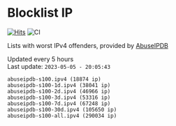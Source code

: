 # Blocklist IP

[![Hits](https://hits.seeyoufarm.com/api/count/incr/badge.svg?url=https%3A%2F%2Fgithub.com%2Fborestad%2Fblocklist-ip%2F&count_bg=%2379C83D&title_bg=%23555555&icon=&icon_color=%23E7E7E7&title=hits&edge_flat=false)](https://hits.seeyoufarm.com)  ![CI](https://img.shields.io/github/workflow/status/borestad/blocklist-ip/CI?style=flat-square)

Lists with worst IPv4 offenders, provided by [AbuseIPDB](https://www.abuseipdb.com/)

<!-- FOOTER-PLACEHOLDER -->
Updated every 5 hours<br>
Last update: `2023-05-05 - 20:05:43`
```
abuseipdb-s100.ipv4 (18874 ip)
abuseipdb-s100-1d.ipv4 (38041 ip)
abuseipdb-s100-2d.ipv4 (46966 ip)
abuseipdb-s100-3d.ipv4 (53316 ip)
abuseipdb-s100-7d.ipv4 (67248 ip)
abuseipdb-s100-30d.ipv4 (105650 ip)
abuseipdb-s100-all.ipv4 (290034 ip)
```
